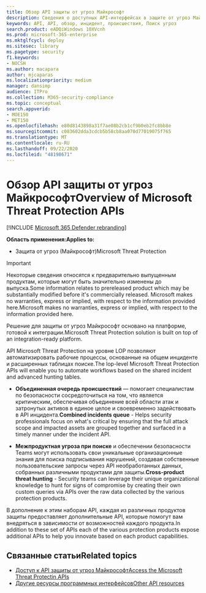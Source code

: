 ```yaml
---
title: Обзор API защиты от угроз Майкрософт
description: Сведения о доступных API-интерфейсах в защите от угроз Майкрософт
keywords: API, API, обзор, инцидент, происшествия, Поиск угроз
search.product: eADQiWindows 10XVcnh
ms.prod: microsoft-365-enterprise
ms.mktglfcycl: deploy
ms.sitesec: library
ms.pagetype: security
f1.keywords:
- NOCSH
ms.author: macapara
author: mjcaparas
ms.localizationpriority: medium
manager: dansimp
audience: ITPro
ms.collection: M365-security-compliance
ms.topic: conceptual
search.appverid:
- MOE150
- MET150
ms.openlocfilehash: e80d8143898a31f7ae08b2cb1cf9b0eb2fc8bb8e
ms.sourcegitcommit: c083602dda3cdcb5b58cb8aa070d77019075f765
ms.translationtype: MT
ms.contentlocale: ru-RU
ms.lasthandoff: 09/22/2020
ms.locfileid: "48198671"
---
```

# <a name="overview-of--microsoft-threat-protection-apis"></a><span data-ttu-id="9141e-104">Обзор API защиты от угроз Майкрософт</span><span class="sxs-lookup"><span data-stu-id="9141e-104">Overview of  Microsoft Threat Protection APIs</span></span>

[!INCLUDE [Microsoft 365 Defender rebranding](../includes/microsoft-defender.md)]


<span data-ttu-id="9141e-105">**Область применения:**</span><span class="sxs-lookup"><span data-stu-id="9141e-105">**Applies to:**</span></span>
- <span data-ttu-id="9141e-106">Защита от угроз (Майкрософт)</span><span class="sxs-lookup"><span data-stu-id="9141e-106">Microsoft Threat Protection</span></span>


>[!IMPORTANT] 
><span data-ttu-id="9141e-107">Некоторые сведения относятся к предварительно выпущенным продуктам, которые могут быть значительно изменены до выпуска.</span><span class="sxs-lookup"><span data-stu-id="9141e-107">Some information relates to prereleased product which may be substantially modified before it's commercially released.</span></span> <span data-ttu-id="9141e-108">Microsoft makes no warranties, express or implied, with respect to the information provided here.</span><span class="sxs-lookup"><span data-stu-id="9141e-108">Microsoft makes no warranties, express or implied, with respect to the information provided here.</span></span>

<span data-ttu-id="9141e-109">Решение для защиты от угроз Майкрософт основано на платформе, готовой к интеграции.</span><span class="sxs-lookup"><span data-stu-id="9141e-109">Microsoft Threat Protection solution is built on top of an integration-ready platform.</span></span> 

<span data-ttu-id="9141e-110">API Microsoft Threat Protection на уровне LOP позволяют автоматизировать рабочие процессы, основанные на общем инциденте и расширенных таблицах поиске.</span><span class="sxs-lookup"><span data-stu-id="9141e-110">The lop-level Microsoft Threat Protection APIs will enable you to automate workflows based on the shared incident and advanced hunting tables.</span></span>

- <span data-ttu-id="9141e-111">**Объединенная очередь происшествий** — помогает специалистам по безопасности сосредоточиться на том, что является критическим, обеспечивая объединение всей области атак и затронутых активов в единое целое и своевременно задействовать в API инцидента.</span><span class="sxs-lookup"><span data-stu-id="9141e-111">**Combined incidents queue** - Helps security professionals focus on what's critical by ensuring that the full attack scope and impacted assets are grouped together and surfaced in a timely manner under the incident API.</span></span>

- <span data-ttu-id="9141e-112">**Межпродуктная угроза при поиске** и обеспечении безопасности Teams могут использовать свои уникальные организационные знания для поиска подписывания нарушений, создавая собственные пользовательские запросы через API необработанных данных, собранных различными продуктами для защиты.</span><span class="sxs-lookup"><span data-stu-id="9141e-112">**Cross-product threat hunting** - Security teams can leverage their unique organizational knowledge to hunt for signs of compromise by creating their own custom queries via APIs over the raw data collected by the various protection products.</span></span> 

<span data-ttu-id="9141e-113">В дополнение к этим наборам API, каждая из различных продуктов защиты предоставляет дополнительные API, которые помогут вам внедряться в зависимости от возможностей каждого продукта.</span><span class="sxs-lookup"><span data-stu-id="9141e-113">In addition to these set of APIs each of the various protection products expose additional APIs to help you innovate based on each product capabilities.</span></span>

## <a name="related-topics"></a><span data-ttu-id="9141e-114">Связанные статьи</span><span class="sxs-lookup"><span data-stu-id="9141e-114">Related topics</span></span>
- [<span data-ttu-id="9141e-115">Доступ к API защиты от угроз Майкрософт</span><span class="sxs-lookup"><span data-stu-id="9141e-115">Access the Microsoft Threat Protectin APIs</span></span>](api-access.md)
- [<span data-ttu-id="9141e-116">Другие ресурсы программных интерфейсов</span><span class="sxs-lookup"><span data-stu-id="9141e-116">Other API resources</span></span>](api-articles.md)
